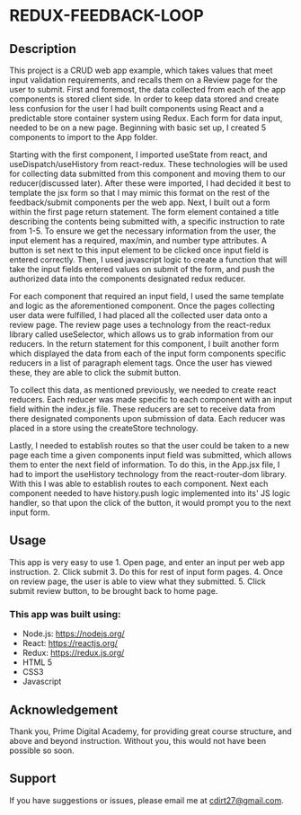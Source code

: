 # REDUX-FEEDBACK-LOOP

## Description

This project is a CRUD web app example, which takes values that meet input validation requirements, and recalls them on a Review page for the user to submit. First and foremost, the data collected from each of the app components is stored client side. In order to keep data stored and create less confusion for the user I had built components using React and a predictable store container system using Redux. Each form for data input, needed to be on a new page.  Beginning with basic set up, I created 5 components to import to the App folder.

Starting with the first component, I imported useState from react, and useDispatch/useHistory from react-redux. These technologies will be used for collecting data submitted from this component and moving them to our reducer(discussed later). After these were imported, I had decided it best to template the jsx form so that I may mimic this format on the rest of the feedback/submit components per the web app. Next, I built out a form within the first page return statement. The form element contained a title describing the contents being submitted with, a specific instruction to rate from 1-5. To ensure we get the necessary information from the user, the input element has a required, max/min, and number type attributes. A button is set next to this input element to be clicked once input field is entered correctly. Then, I used javascript logic to create a function that will take the input fields entered values on submit of the form, and push the authorized data into the components designated redux reducer.

For each component that required an input field, I used the same template and logic as the aforementioned component. Once the pages collecting user data were fulfilled, I had placed all the collected user data onto a review page. The review page uses a technology from the react-redux library called useSelector, which allows us to grab information from our reducers. In the return statement for this component, I built another form which displayed the data from each of the input form components specific reducers in a list of paragraph element tags. Once the user has viewed these, they are able to click the submit button. 

To collect this data, as mentioned previously, we needed to create react reducers. Each reducer was made specific to each component with an input field within the index.js file. These reducers are set to receive data from there designated components upon submission of data. Each reducer was placed in a store using the createStore technology. 

Lastly, I needed to establish routes so that the user could be taken to a new page each time a given components input field was submitted, which allows them to enter the next field of information. To do this, in the App.jsx file, I had to import the useHistory technology from the react-router-dom library. With this I was able to establish routes to each component. Next each component needed to have history.push logic implemented into its' JS logic handler, so that upon the click of the button, it would prompt you to the next input form. 

## Usage
This app is very easy to use
    1. Open page, and enter an input per web app instruction.
    2. Click submit
    3. Do this for rest of input form pages.
    4. Once on review page, the user is able to view what they submitted.
    5. Click submit review button, to be brought back to home page.

### This app was built using:
- Node.js: https://nodejs.org/
- React: https://reactjs.org/
- Redux: https://redux.js.org/
- HTML 5
- CSS3
- Javascript

## Acknowledgement
Thank you, Prime Digital Academy, for providing great course structure, and above and beyond instruction. Without you, this would not have been possible so soon.

## Support
If you have suggestions or issues, please email me at cdirt27@gmail.com.

